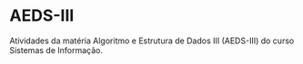 # AEDS-III
Atividades da matéria Algoritmo e Estrutura de Dados III (AEDS-III) do curso Sistemas de Informação.
